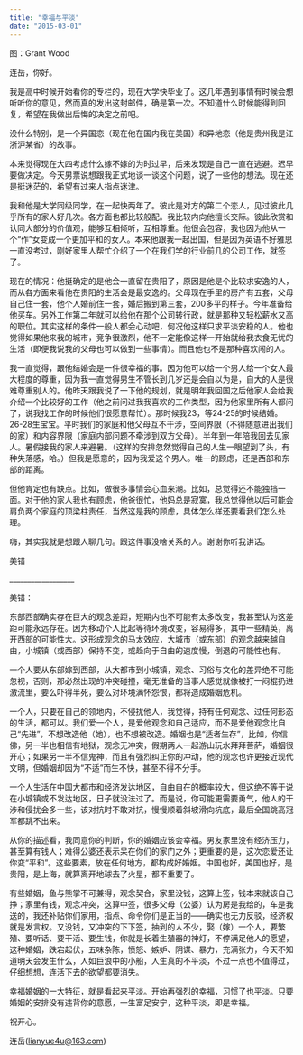 ```yaml
---
title: "幸福与平淡"
date: "2015-03-01"
---
```


图：Grant Wood

连岳，你好。

我是高中时候开始看你的专栏的，现在大学快毕业了。这几年遇到事情有时候会想听听你的意见，然而真的发出这封邮件，确是第一次。不知道什么时候能得到回复，希望在我做出后悔的决定之前吧。

没什么特别，是一个异国恋（现在他在国内我在美国）和异地恋（他是贵州我是江浙沪某省）的故事。

本来觉得现在大四考虑什么嫁不嫁的为时过早，后来发现是自己一直在逃避。迟早要做决定。今天男票说想跟我正式地谈一谈这个问题，说了一些他的想法。现在还是挺迷茫的，希望有过来人指点迷津。

我和他是大学同级同学，在一起快两年了。彼此是对方的第二个恋人，见过彼此几乎所有的家人好几次。各方面也都比较般配。我比较内向他擅长交际。彼此欣赏和认同大部分的价值观，能够互相倾听，互相尊重。他很会包容，我也因为他从一个“作”女变成一个更加平和的女人。本来他跟我一起出国，但是因为英语不好雅思一直没考过，刚好家里人帮忙介绍了一个在我们学的行业前几的公司工作，就签了。

现在的情况：他挺确定的是他会一直留在贵阳了，原因是他是个比较求安逸的人，而从各方面来看他在贵阳的生活会是最安逸的。父母现在手里的房产有五套，父母自己住一套，他个人婚前住一套，婚后搬到第三套，200多平的样子。今年准备给他买车。另外工作第二年就可以给他在那个公司转行政，就是那种又轻松薪水又高的职位。其实这样的条件一般人都会心动吧，何况他这样只求平淡安稳的人。他也觉得如果他来我的城市，竞争很激烈，他不一定能像这样一开始就给我衣食无忧的生活（即便我说我的父母也可以做到一些事情）。而且他也不是那种喜欢闯的人。

我一直觉得，跟他结婚会是一件很幸福的事。因为他可以给一个男人给一个女人最大程度的尊重，因为我一直觉得男生不管长到几岁还是会自以为是，自大的人是很难尊重别人的。他昨天跟我说了一下他的规划，就是明年我回国之后他家人会给我介绍一个比较好的工作（他之前问过我我喜欢的工作类型，因为他家里所有人都问了，说我找工作的时候他们很愿意帮忙）。那时候我23，等24-25的时候结婚。26-28生宝宝。平时我们的家庭和他父母互不干涉，空间界限（不得随意进出我们的家）和内容界限（家庭内部问题不牵涉到双方父母）。半年到一年陪我回去见家人。暑假接我的家人来避暑。（这样的安排忽然觉得自己的人生一眼望到了头，有种失落感，哈。）但我是愿意的，因为我爱这个男人。唯一的顾虑，还是西部和东部的距离。

但他肯定也有缺点。比如，做很多事情会心血来潮。比如，总觉得还不能独挡一面。对于他的家人我也有顾虑，他爸很忙，他妈总是寂寞，我总觉得他以后可能会肩负两个家庭的顶梁柱责任，当然这是我的顾虑，具体怎么样还要看我们怎么处理。

嗨，其实我就是想跟人聊几句。跟这件事没啥关系的人。谢谢你听我讲话。

美错

\_\_\_\_\_\_\_\_\_\_\_\_\_\_\_\_\_\_

美错：

东部西部确实存在巨大的观念差距，短期内也不可能有太多改变，我甚至认为这差距可能永远存在。因为移动个人比起等待环境改变，容易得多，其中一些精英，离开西部的可能性大。这形成观念的马太效应，大城市（或东部）的观念越来越自由，小城镇（或西部）保持不变，或趋向于自由的速度慢，倒退的可能性也有。

一个人要从东部嫁到西部，从大都市到小城镇，观念、习俗与文化的差异绝不可能忽视，否则，那必然出现的冲突碰撞，毫无准备的当事人感觉就像被打一闷棍扔进激流里，要么吓得半死，要么对环境满怀怨恨，都将造成婚姻危机。

一个人，只要在自己的领地内，不侵扰他人，我觉得，持有任何观念、过任何形态的生活，都可以。我们爱一个人，是爱他观念和自己适应，而不是爱他观念比自己“先进”，不想改造他（她），也不想被改造。婚姻也是“适者生存”，比如，你信佛，另一半也相信有地狱，观念无冲突，假期两人一起游山玩水拜拜菩萨，婚姻很开心；如果另一半不信鬼神，而且有强烈纠正你的冲动，他的观念也许更接近现代文明，但婚姻却因为“不适”而生不快，甚至不得不分手。

一个人生活在中国大都市和经济发达地区，自由自在的概率较大，但这绝不等于说在小城镇或不发达地区，日子就没法过了。而是说，你可能更需要勇气，他人的干涉和侵扰会多一些，该对抗时不敢对抗，慢慢顺着斜坡滑向坑底，最后全国跳高冠军都跳不出来。

从你的描述看，我同意你的判断，你的婚姻应该会幸福。男友家里没有经济压力，甚至算有钱人；难得公婆还表示呆在你们的家门之外；更重要的是，这次恋爱还让你变“平和”。这些要素，放在任何地方，都构成好婚姻。中国也好，美国也好，是贵阳，是上海，就算离开地球去了火星，都不重要了。

有些婚姻，鱼与熊掌不可兼得，观念契合，家里没钱，这算上签，钱本来就该自己挣；家里有钱，观念冲突，这算中签，很多父母（公婆）认为房是我给的，车是我送的，我还补贴你们家用，指点、命令你们是正当的——确实也无力反驳，经济权就是发言权。又没钱，又冲突的下下签，抽到的人不少，娶（嫁）一个人，要繁殖、要听话、要干活、要生钱，你就是长着生殖器的神灯，不停满足他人的愿望，这种婚姻，跌宕起伏，五味杂陈，愤怒、嫉妒、阴谋、暴力，充满张力，今天不知道明天会发生什么，人如巨浪中的小船，人生真的不平淡，不过一点也不值得过，仔细想想，连活下去的欲望都要消失。

幸福婚姻的一大特征，就是看起来平淡。开始再强烈的幸福，习惯了也平淡。只要婚姻的安排没有违背你的意愿，一生富足安宁，这种平淡，即是幸福。

祝开心。

连岳(lianyue4u@163.com)
